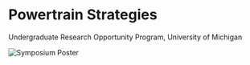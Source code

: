 # Powertrain Strategies

Undergraduate Research Opportunity Program, University of Michigan

![Symposium Poster](Images/symposium_poster.jpg)
